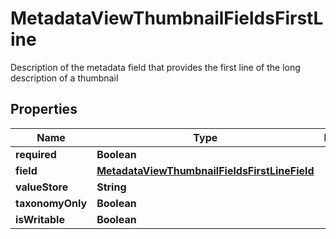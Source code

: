 

# MetadataViewThumbnailFieldsFirstLine

Description of the metadata field that provides the first line of the long description of a thumbnail

## Properties

| Name | Type | Description | Notes |
|------------ | ------------- | ------------- | -------------|
|**required** | **Boolean** |  |  [optional] |
|**field** | [**MetadataViewThumbnailFieldsFirstLineField**](MetadataViewThumbnailFieldsFirstLineField.md) |  |  [optional] |
|**valueStore** | **String** |  |  [optional] |
|**taxonomyOnly** | **Boolean** |  |  [optional] |
|**isWritable** | **Boolean** |  |  [optional] |




